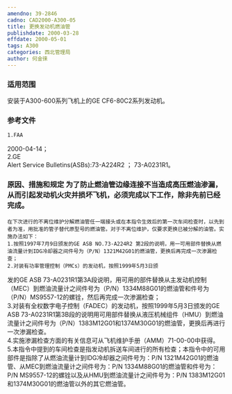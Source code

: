 ```yaml
---
amendno: 39-2846  
cadno: CAD2000-A300-05  
title: 更换发动机燃油管  
publishdate: 2000-03-28  
effdate: 2000-05-01  
tags: A300  
categories: 西北管理局  
author: 何金徕  
---
```

  
### 适用范围  
安装于A300-600系列飞机上的GE CF6-80C2系列发动机。  
  
<!--more-->  
### 参考文件  
    1.FAA  
2000-04-14；  
 2.GE  
Alert Service Bulletins(ASBs):73-A224R2 	；              73-A0231R1。  
  
### 原因、措施和规定 为了防止燃油管边缘连接不当造成高压燃油渗漏，从而引起发动机火灾并损坏飞机，必须完成以下工作，除非先前已经完成。  
    在下次进行的不离位维护分解燃油管任一端接头或在本指令生效后的第一次车间检查时，以先到者为准，用批准的管子替代原型号的燃油管。对于不离位维护，仅要求更换已被分解的油管。实施办法如下：  
    1.按照1997年7月9日颁发的GE ASB NO.73-A224R2 第2段的说明，用一可用部件替换从燃油流量计到IDG冷却器之间件号为（P/N）1321M42G01的燃油管，更换后再完成一次渗漏检查；  
    2.对装有功率管理控制（PMCs）的发动机，按照1999年5月3日颁  
  
发的GE ASB 73-A0231R1第3A段说明，用可用的部件替换从主发动机控制（MEC）到燃油流量计之间件号为（P/N）1334M88G01的燃油管和件号为（P/N）MS9557-12的螺铨，然后再完成一次渗漏检查；  
    3.对装有全权数字电子控制（FADEC）的发动机，按照1999年5月3日颁发的GE ASB 73-A0231R1第3B段的说明用可用部件替换从液压机械组件（HMU）到燃油流量计之间件号为（P/N）1383M12G01和1374M30G01的燃油管，更换后再进行一次渗漏检查。  
    4.实施渗漏检查方面的有关信息可从飞机维护手册（AMM）71-00-00中获得。  
    5.本指令中提到的车间检查是指发动机拆送车间进行的所有检查；本指令中的可用部件是指除了从燃油流量计到IDG冷却器之间件号为：P/N 1321M42G01的燃油管、从MEC到燃油流量计之间件号为：P/N 1334M88G01的燃油管和件号为：P/N MS9557-12的螺铨以及从HMU到燃油流量计之间件号为：P/N 1383M12G01和1374M30G01的燃油管以外的其它燃油管。  
  
